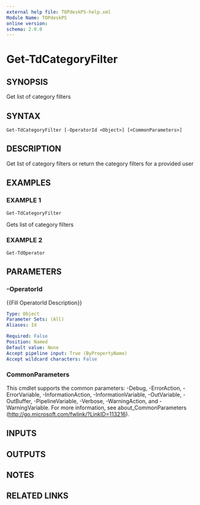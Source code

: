 ```yaml
---
external help file: TOPdeskPS-help.xml
Module Name: TOPdeskPS
online version:
schema: 2.0.0
---
```


# Get-TdCategoryFilter

## SYNOPSIS
Get list of category filters

## SYNTAX

```
Get-TdCategoryFilter [-OperatorId <Object>] [<CommonParameters>]
```

## DESCRIPTION
Get list of category filters or return the category filters for a provided user

## EXAMPLES

### EXAMPLE 1
```
Get-TdCategoryFilter
```

Gets list of category filters

### EXAMPLE 2
```
Get-TdOperator
```

## PARAMETERS

### -OperatorId
{{Fill OperatorId Description}}

```yaml
Type: Object
Parameter Sets: (All)
Aliases: Id

Required: False
Position: Named
Default value: None
Accept pipeline input: True (ByPropertyName)
Accept wildcard characters: False
```

### CommonParameters
This cmdlet supports the common parameters: -Debug, -ErrorAction, -ErrorVariable, -InformationAction, -InformationVariable, -OutVariable, -OutBuffer, -PipelineVariable, -Verbose, -WarningAction, and -WarningVariable.
For more information, see about_CommonParameters (http://go.microsoft.com/fwlink/?LinkID=113216).

## INPUTS

## OUTPUTS

## NOTES

## RELATED LINKS
